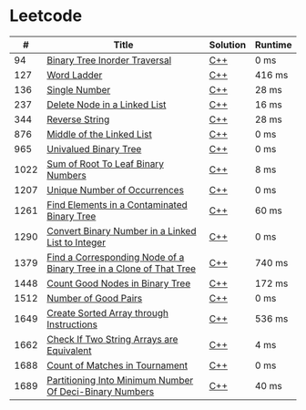 # Leetcode

| # | Title | Solution | Runtime |
|---| ----- | -------- | ------- |
|94|[ Binary Tree Inorder Traversal](https://leetcode.com/problems/binary-tree-inorder-traversal/)|[C++](./solutions/94.%20Binary%20Tree%20Inorder%20Traversal.cpp)|0 ms|
|127|[ Word Ladder](https://leetcode.com/problems/word-ladder/)|[C++](./solutions/127.%20Word%20Ladder.cpp)|416 ms|
|136|[ Single Number](https://leetcode.com/problems/single-number/)|[C++](./solutions/136.%20Single%20Number.cpp)|28 ms|
|237|[ Delete Node in a Linked List](https://leetcode.com/problems/delete-node-in-a-linked-list/)|[C++](./solutions/237.%20Delete%20Node%20in%20a%20Linked%20List.cpp)|16 ms|
|344|[ Reverse String](https://leetcode.com/problems/reverse-string/)|[C++](./solutions/344.%20Reverse%20String.cpp)|28 ms|
|876|[ Middle of the Linked List](https://leetcode.com/problems/middle-of-the-linked-list/)|[C++](./solutions/876.%20Middle%20of%20the%20Linked%20List.cpp)|0 ms|
|965|[ Univalued Binary Tree](https://leetcode.com/problems/univalued-binary-tree/)|[C++](./solutions/965.%20Univalued%20Binary%20Tree.cpp)|0 ms|
|1022|[ Sum of Root To Leaf Binary Numbers](https://leetcode.com/problems/sum-of-root-to-leaf-binary-numbers/)|[C++](./solutions/1022.%20Sum%20of%20Root%20To%20Leaf%20Binary%20Numbers.cpp)|8 ms|
|1207|[ Unique Number of Occurrences](https://leetcode.com/problems/unique-number-of-occurrences/)|[C++](./solutions/1207.%20Unique%20Number%20of%20Occurrences.cpp)|0 ms|
|1261|[ Find Elements in a Contaminated Binary Tree](https://leetcode.com/problems/find-elements-in-a-contaminated-binary-tree/)|[C++](./solutions/1261.%20Find%20Elements%20in%20a%20Contaminated%20Binary%20Tree.cpp)|60 ms|
|1290|[ Convert Binary Number in a Linked List to Integer](https://leetcode.com/problems/convert-binary-number-in-a-linked-list-to-integer/)|[C++](./solutions/1290.%20Convert%20Binary%20Number%20in%20a%20Linked%20List%20to%20Integer.cpp)|0 ms|
|1379|[ Find a Corresponding Node of a Binary Tree in a Clone of That Tree](https://leetcode.com/problems/find-a-corresponding-node-of-a-binary-tree-in-a-clone-of-that-tree/)|[C++](./solutions/1379.%20Find%20a%20Corresponding%20Node%20of%20a%20Binary%20Tree%20in%20a%20Clone%20of%20That%20Tree.cpp)|740 ms|
|1448|[ Count Good Nodes in Binary Tree](https://leetcode.com/problems/count-good-nodes-in-binary-tree/)|[C++](./solutions/1448.%20Count%20Good%20Nodes%20in%20Binary%20Tree.cpp)|172 ms|
|1512|[ Number of Good Pairs](https://leetcode.com/problems/number-of-good-pairs/)|[C++](./solutions/1512.%20Number%20of%20Good%20Pairs.cpp)|0 ms|
|1649|[ Create Sorted Array through Instructions](https://leetcode.com/problems/create-sorted-array-through-instructions/)|[C++](./solutions/1649.%20Create%20Sorted%20Array%20through%20Instructions.cpp)|536 ms|
|1662|[ Check If Two String Arrays are Equivalent](https://leetcode.com/problems/check-if-two-string-arrays-are-equivalent/)|[C++](./solutions/1662.%20Check%20If%20Two%20String%20Arrays%20are%20Equivalent.cpp)|4 ms|
|1688|[ Count of Matches in Tournament](https://leetcode.com/problems/count-of-matches-in-tournament/)|[C++](./solutions/1688.%20Count%20of%20Matches%20in%20Tournament.cpp)|0 ms|
|1689|[ Partitioning Into Minimum Number Of Deci-Binary Numbers](https://leetcode.com/problems/partitioning-into-minimum-number-of-deci-binary-numbers/)|[C++](./solutions/1689.%20Partitioning%20Into%20Minimum%20Number%20Of%20Deci-Binary%20Numbers.cpp)|40 ms|
